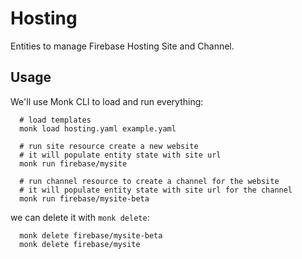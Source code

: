 # Hosting

Entities to manage Firebase Hosting Site and Channel.

## Usage

We'll use Monk CLI to load and run everything:

      # load templates
      monk load hosting.yaml example.yaml
      
      # run site resource create a new website
      # it will populate entity state with site url
      monk run firebase/mysite

      # run channel resource to create a channel for the website
      # it will populate entity state with site url for the channel
      monk run firebase/mysite-beta

we can delete it with `monk delete`:

      monk delete firebase/mysite-beta
      monk delete firebase/mysite
